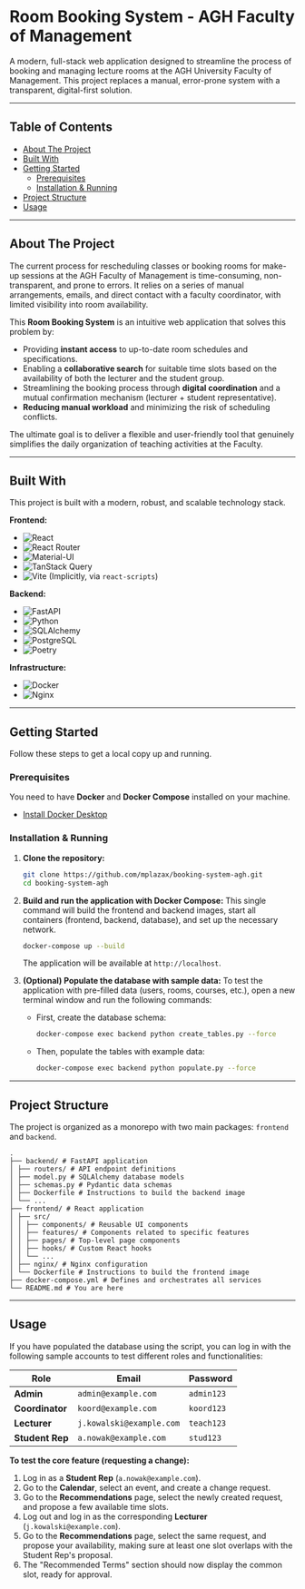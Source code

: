 # Room Booking System - AGH Faculty of Management

A modern, full-stack web application designed to streamline the process of booking and managing lecture rooms at the AGH University Faculty of Management. This project replaces a manual, error-prone system with a transparent, digital-first solution.

---

## Table of Contents

- [About The Project](#about-the-project)
- [Built With](#built-with)
- [Getting Started](#getting-started)
  - [Prerequisites](#prerequisites)
  - [Installation & Running](#installation--running)
- [Project Structure](#project-structure)
- [Usage](#usage)

---

## About The Project

The current process for rescheduling classes or booking rooms for make-up sessions at the AGH Faculty of Management is time-consuming, non-transparent, and prone to errors. It relies on a series of manual arrangements, emails, and direct contact with a faculty coordinator, with limited visibility into room availability.

This **Room Booking System** is an intuitive web application that solves this problem by:

- Providing **instant access** to up-to-date room schedules and specifications.
- Enabling a **collaborative search** for suitable time slots based on the availability of both the lecturer and the student group.
- Streamlining the booking process through **digital coordination** and a mutual confirmation mechanism (lecturer + student representative).
- **Reducing manual workload** and minimizing the risk of scheduling conflicts.

The ultimate goal is to deliver a flexible and user-friendly tool that genuinely simplifies the daily organization of teaching activities at the Faculty.

---

## Built With

This project is built with a modern, robust, and scalable technology stack.

**Frontend:**

- ![React](https://img.shields.io/badge/react-%2320232a.svg?style=for-the-badge&logo=react&logoColor=%2361DAFB)
- ![React Router](https://img.shields.io/badge/React_Router-CA4245?style=for-the-badge&logo=react-router&logoColor=white)
- ![Material-UI](https://img.shields.io/badge/MUI-%230081CB.svg?style=for-the-badge&logo=mui&logoColor=white)
- ![TanStack Query](https://img.shields.io/badge/-React%20Query-FF4154?style=for-the-badge&logo=react-query&logoColor=white)
- ![Vite](https://img.shields.io/badge/vite-%23646CFF.svg?style=for-the-badge&logo=vite&logoColor=white) (Implicitly, via `react-scripts`)

**Backend:**

- ![FastAPI](https://img.shields.io/badge/FastAPI-005571?style=for-the-badge&logo=fastapi)
- ![Python](https://img.shields.io/badge/python-3670A0?style=for-the-badge&logo=python&logoColor=ffdd54)
- ![SQLAlchemy](https://img.shields.io/badge/SQLAlchemy-CC3434?style=for-the-badge&logo=sqlalchemy&logoColor=white)
- ![PostgreSQL](https://img.shields.io/badge/postgres-%23316192.svg?style=for-the-badge&logo=postgresql&logoColor=white)
- ![Poetry](https://img.shields.io/badge/Poetry-60A5FA?style=for-the-badge&logo=poetry&logoColor=white)

**Infrastructure:**

- ![Docker](https://img.shields.io/badge/docker-%230db7ed.svg?style=for-the-badge&logo=docker&logoColor=white)
- ![Nginx](https://img.shields.io/badge/nginx-%23009639.svg?style=for-the-badge&logo=nginx&logoColor=white)

---

## Getting Started

Follow these steps to get a local copy up and running.

### Prerequisites

You need to have **Docker** and **Docker Compose** installed on your machine.

- [Install Docker Desktop](https://www.docker.com/products/docker-desktop/)

### Installation & Running

1.  **Clone the repository:**

    ```bash
    git clone https://github.com/mplazax/booking-system-agh.git
    cd booking-system-agh
    ```

2.  **Build and run the application with Docker Compose:**
    This single command will build the frontend and backend images, start all containers (frontend, backend, database), and set up the necessary network.

    ```bash
    docker-compose up --build
    ```

    The application will be available at `http://localhost`.

3.  **(Optional) Populate the database with sample data:**
    To test the application with pre-filled data (users, rooms, courses, etc.), open a new terminal window and run the following commands:

    - First, create the database schema:
      ```bash
      docker-compose exec backend python create_tables.py --force
      ```
    - Then, populate the tables with example data:
      ```bash
      docker-compose exec backend python populate.py --force
      ```

---

## Project Structure

The project is organized as a monorepo with two main packages: `frontend` and `backend`.

```
.
├── backend/ # FastAPI application
│ ├── routers/ # API endpoint definitions
│ ├── model.py # SQLAlchemy database models
│ ├── schemas.py # Pydantic data schemas
│ ├── Dockerfile # Instructions to build the backend image
│ └── ...
├── frontend/ # React application
│ ├── src/
│ │ ├── components/ # Reusable UI components
│ │ ├── features/ # Components related to specific features
│ │ ├── pages/ # Top-level page components
│ │ ├── hooks/ # Custom React hooks
│ │ └── ...
│ ├── nginx/ # Nginx configuration
│ └── Dockerfile # Instructions to build the frontend image
├── docker-compose.yml # Defines and orchestrates all services
└── README.md # You are here
```

---

## Usage

If you have populated the database using the script, you can log in with the following sample accounts to test different roles and functionalities:

| Role            | Email                    | Password   |
| --------------- | ------------------------ | ---------- |
| **Admin**       | `admin@example.com`      | `admin123` |
| **Coordinator** | `koord@example.com`      | `koord123` |
| **Lecturer**    | `j.kowalski@example.com` | `teach123` |
| **Student Rep** | `a.nowak@example.com`    | `stud123`  |

**To test the core feature (requesting a change):**

1.  Log in as a **Student Rep** (`a.nowak@example.com`).
2.  Go to the **Calendar**, select an event, and create a change request.
3.  Go to the **Recommendations** page, select the newly created request, and propose a few available time slots.
4.  Log out and log in as the corresponding **Lecturer** (`j.kowalski@example.com`).
5.  Go to the **Recommendations** page, select the same request, and propose your availability, making sure at least one slot overlaps with the Student Rep's proposal.
6.  The "Recommended Terms" section should now display the common slot, ready for approval.
